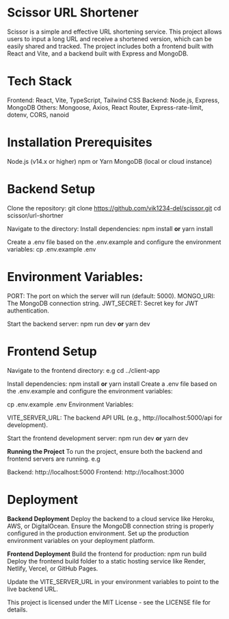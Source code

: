 # Scissor URL Shortener

Scissor is a simple and effective URL shortening service. This project allows users to input a long URL and receive a shortened version, which can be easily shared and tracked. The project includes both a frontend built with React and Vite, and a backend built with Express and MongoDB.

# Tech Stack
Frontend: React, Vite, TypeScript, Tailwind CSS
Backend: Node.js, Express, MongoDB
Others: Mongoose, Axios, React Router, Express-rate-limit, dotenv, CORS, nanoid

# Installation Prerequisites
Node.js (v14.x or higher)
npm or Yarn
MongoDB (local or cloud instance)


# Backend Setup
Clone the repository:
git clone https://github.com/vik1234-del/scissor.git
cd scissor/url-shortner

Navigate to the directory:
Install dependencies:
npm install
**or**
yarn install


Create a .env file based on the .env.example and configure the environment variables:
cp .env.example .env


# Environment Variables:
PORT: The port on which the server will run (default: 5000).
MONGO_URI: The MongoDB connection string.
JWT_SECRET: Secret key for JWT authentication.


Start the backend server:
npm run dev
**or**
yarn dev


# Frontend Setup
Navigate to the frontend directory:
e.g cd ../client-app


Install dependencies:
npm install
**or**
yarn install
Create a .env file based on the .env.example and configure the environment variables:


cp .env.example .env
Environment Variables:

VITE_SERVER_URL: 
The backend API URL (e.g., http://localhost:5000/api for development).

Start the frontend development server:
npm run dev
**or**
yarn dev


**Running the Project**
To run the project, ensure both the backend and frontend servers are running.
e.g

Backend: http://localhost:5000
Frontend: http://localhost:3000


# Deployment
**Backend Deployment**
Deploy the backend to a cloud service like Heroku, AWS, or DigitalOcean.
Ensure the MongoDB connection string is properly configured in the production environment.
Set up the production environment variables on your deployment platform.


**Frontend Deployment**
Build the frontend for production:
npm run build
Deploy the frontend build folder to a static hosting service like Render, Netlify, Vercel, or GitHub Pages.

Update the VITE_SERVER_URL in your environment variables to point to the live backend URL.

This project is licensed under the MIT License - see the LICENSE file for details.
